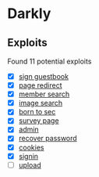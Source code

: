 # Darkly

## Exploits

Found 11 potential exploits

- [x] [sign guestbook](./feedback/README.md)
- [x] [page redirect](./redirect/README.md)
- [x] [member search](./member/README.md)
- [x] [image search](./searchimg/README.md)
- [x] [born to sec](./born-to-sec/README.md)
- [x] [survey page](./survey/README.md)
- [x] [admin](./admin/README.md)
- [x] [recover password](./recover/README.md)
- [x] [cookies](./cookies/README.md)
- [x] [signin](./signin/README.md)
- [ ] [upload](./upload/README.md)
